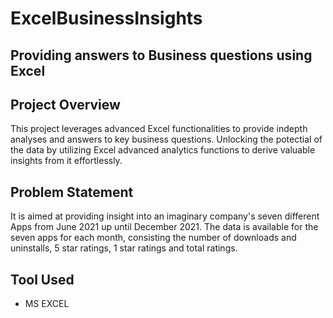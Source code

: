 # ExcelBusinessInsights

## Providing answers to Business questions using Excel

## Project Overview

This project leverages advanced Excel functionalities to provide indepth analyses and answers to key business questions. Unlocking the potectial of the data by utilizing Excel advanced analytics functions to derive valuable insights from it effortlessly.

## Problem Statement

It is aimed at providing insight into an imaginary company's seven different Apps from June 2021 up until December 2021. The data is available for the seven apps for each month, consisting the number of downloads and uninstalls, 5 star ratings, 1 star ratings and total ratings.

## Tool Used

- MS EXCEL


